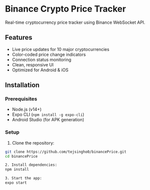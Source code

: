 # Binance Crypto Price Tracker

Real-time cryptocurrency price tracker using Binance WebSocket API.

## Features
- Live price updates for 10 major cryptocurrencies
- Color-coded price change indicators
- Connection status monitoring
- Clean, responsive UI
- Optimized for Android & iOS

## Installation

### Prerequisites
- Node.js (v14+)
- Expo CLI (`npm install -g expo-cli`)
- Android Studio (for APK generation)

### Setup
1. Clone the repository:
```bash
git clone https://github.com/tejsingho0/binancePrice.git
cd binancePrice

2. Install dependencies:
npm install

3. Start the app:
expo start
